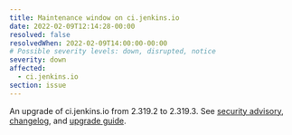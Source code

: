 ```yaml
---
title: Maintenance window on ci.jenkins.io
date: 2022-02-09T12:14:28-00:00
resolved: false
resolvedWhen: 2022-02-09T14:00:00-00:00
# Possible severity levels: down, disrupted, notice
severity: down
affected:
  - ci.jenkins.io
section: issue
---
```


An upgrade of ci.jenkins.io from 2.319.2 to 2.319.3.
See [security advisory](https://www.jenkins.io/security/advisory/2022-02-09/), [changelog](https://www.jenkins.io/changelog-stable/#v2.319.3), and [upgrade guide](https://www.jenkins.io/doc/upgrade-guide/2.319/#upgrading-to-jenkins-lts-2-319-3).

